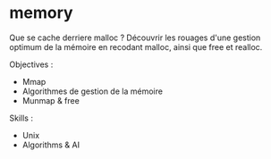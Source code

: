 # memory
Que se cache derriere malloc ? 
Découvrir les rouages d'une gestion optimum de la mémoire en recodant malloc, ainsi que free et realloc.


Objectives :
- Mmap
- Algorithmes de gestion de la mémoire
- Munmap & free

Skills :
- Unix
- Algorithms & AI 
